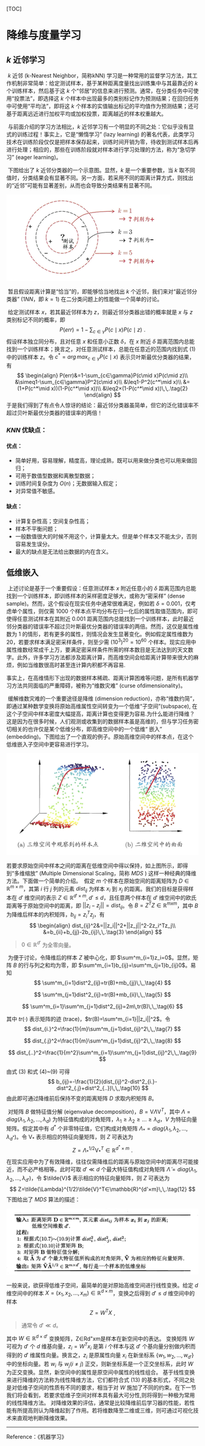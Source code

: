 [TOC]

# 降维与度量学习

## $k$ 近邻学习

​		$k$ 近邻 (k-Nearest Neighbor，简称kNN) 学习是一种常用的监督学习方法，其工作机制非常简单：给定测试样本，基于某种距离度量找出训练集中与其最靠近的 $k$ 个训练样本，然后基于这 $k$ 个“邻居”的信息来进行预测。通常，在分类任务中可使用“投票法”，即选择这 $k$ 个样本中出现最多的类别标记作为预测结果；在回归任务中可使用“平均法”，即将这 $k$ 个样本的实值输出标记的平均值作为预测结果；还可基于距离远近进行加权平均或加权投票，距离越近的样本权重越大。

​		与前面介绍的学习方法相比，$k$ 近邻学习有一个明显的不同之处：它似乎没有显式的训练过程！事实上，它是“懒惰学习” (lazy learning) 的著名代表，此类学习技术在训练阶段仅仅是把样本保存起来，训练时间开销为零，待收到测试样本后再进行处理；相应的，那些在训练阶段就对样本进行学习处理的方法，称为“急切学习” (eager learning)。

​		下图给出了 $k$ 近邻分类器的一个示意图。显然，$k$ 是一个重要参数，当 $k$ 取不同值时，分类结果会有显著不同。另一方面，若采用不同的距离计算方式，则找出的“近邻”可能有显著差别，从而也会导致分类结果有显著不同。

![k近邻分类器示意图.虚线显示出等距线;测试样本在k=1或k=5时被判别为正例,k=3时被判别为反例.png](https://github.com/Giyn/QG2020SummerTraining/blob/master/Pictures/KNN/k%E8%BF%91%E9%82%BB%E5%88%86%E7%B1%BB%E5%99%A8%E7%A4%BA%E6%84%8F%E5%9B%BE.%E8%99%9A%E7%BA%BF%E6%98%BE%E7%A4%BA%E5%87%BA%E7%AD%89%E8%B7%9D%E7%BA%BF;%E6%B5%8B%E8%AF%95%E6%A0%B7%E6%9C%AC%E5%9C%A8k=1%E6%88%96k=5%E6%97%B6%E8%A2%AB%E5%88%A4%E5%88%AB%E4%B8%BA%E6%AD%A3%E4%BE%8B,k=3%E6%97%B6%E8%A2%AB%E5%88%A4%E5%88%AB%E4%B8%BA%E5%8F%8D%E4%BE%8B.png?raw=true)

​		暂且假设距离计算是“恰当”的，即能够恰当地找出 $k$ 个近邻，我们来对“最近邻分类器” ($1NN$，即 $k=1$) 在二分类问题上的性能做一个简单的讨论。

​		给定测试样本 $x$，若其最近邻样本为 $z$，则最近邻分类器出错的概率就是 $x$ 与 $z$ 类别标记不同的概率，即
$$
P(err)=1-\sum_{c∈\gamma}P(c\mid x)P(c\mid z)\,\,.\tag{1}
$$
​		假设样本独立同分布，且对任意 $x$ 和任意小正数 $δ$，在 $x$ 附近 $δ$ 距离范围内总能找到一个训练样本；换言之，对任意测试样本，总能在任意近的范围内找到式 (1) 中的训练样本 $z$。令 $c^*= arg\,max_{c∈\gamma}P(c\mid x)$ 表示贝叶斯最优分类器的结果，有
$$
\begin{align}
P(err)&=1-\sum_{c∈\gamma}P(c\mid x)P(c\mid z)\\
&\simeq1-\sum_{c∈\gamma}P^2(c\mid x)\\
&\leq1-P^2(c^*\mid x)\\
&=(1+P(c^*\mid x))(1-P(c^*\mid x))\\
&\leq2×(1-P(c^*\mid x))\,\,.\tag{2}
\end{align}
$$
于是我们得到了有点令人惊讶的结论：最近邻分类器虽简单，但它的泛化错误率不超过贝叶斯最优分类器的错误率的两倍！



### $KNN$ 优缺点：

#### 优点：

- 简单好用，容易理解，精度高，理论成熟，既可以用来做分类也可以用来做回归；
- 可用于数值型数据和离散型数据；
- 训练时间复杂度为 $O(n)$；无数据输入假定；
- 对异常值不敏感。

#### 缺点：

- 计算复杂性高；空间复杂性高；
- 样本不平衡问题；
- 一般数值很大的时候不用这个，计算量太大。但是单个样本又不能太少，否则容易发生误分。
- 最大的缺点是无法给出数据的内在含义。



## 低维嵌入

​		上述讨论是基于一个重要假设：任意测试样本 $x$ 附近任意小的 $δ$ 距离范围内总能找到一个训练样本，即训练样本的采样密度足够大，或称为“密采样” (dense sample)。然而，这个假设在现实任务中通常很难满足，例如若 $δ = 0.001$，仅考虑单个属性，则仅需 $1000$ 个样本点平均分布在归一化后的属性取值范围内，即可使得任意测试样本在其附近 $0.001$ 距离范围内总能找到一个训练样本，此时最近邻分类器的错误率不超过贝叶斯最优分类器的错误率的两倍。然而，这仅是属性维数为 $1$ 的情形，若有更多的属性，则情况会发生显著变化。例如假定属性维数为 $20$，若要求样本满足密采样条件，则至少需 $(10^3)^{20}= 10^{60}$ 个样本。现实应用中属性维数经常成千上万，要满足密采样条件所需的样本数目是无法达到的天文数字。此外，许多学习方法都涉及距离计算，而高维空间会给距离计算带来很大的麻烦，例如当维数很高时甚至连计算内积都不再容易. 

​		事实上，在高维情形下出现的数据样本稀疏、距离计算困难等问题，是所有机器学习方法共同面临的严重障碍，被称为“维数灾难” (curse ofdimensionality)。

​		缓解维数灾难的一个重要途径是降维 (dimension reduction)，亦称“维数约简”，即通过某种数学变换将原始高维属性空间转变为一个低维“子空间”(subspace), 在这个子空间中样本密度大幅提高，距离计算也变得更为容易.为什么能进行降维？这是因为在很多时候，人们观测或收集到的数据样本虽是高维的，但与学习任务密切相关的也许仅是某个低维分布，即高维空间中的一个低维“ 嵌入” (embedding)。下图给出了一个直观的例子。原始高维空间中的样本点，在这个低维嵌入子空间中更容易进行学习。

![低维嵌入示意图.png](https://github.com/Giyn/QG2020SummerTraining/blob/master/Pictures/KNN/%E4%BD%8E%E7%BB%B4%E5%B5%8C%E5%85%A5%E7%A4%BA%E6%84%8F%E5%9B%BE.png?raw=true)

​		若要求原始空间中样本之间的距离在低维空间中得以保持，如上图所示，即得到“多维缩放” (Multiple Dimensional Scaling，简称 $MDS$ ) 这样一种经典的降维方法。下面做一个简单的介绍。
​		假定 $m$ 个样本在原始空间的距离矩阵为 $D∈\mathbb{R}^{m×m}$，其第 $i$ 行 $j$ 列的元素 $dist_{ij}$ 为样本 $x_i$ 到 $x_j$ 的距离。我们的目标是获得样本在 $d'$ 维空间的表示 $Z∈\mathbb{R}^{d'×m},d'≤d$，且任意两个样本在 $d'$ 维空间中的欧氏距离等于原始空间中的距离，即 $||z_i-z_j||=dist_{ij}$。
​		令 $B=Z^TZ∈\mathbb{R}^{mxm}$，其中 $B$ 为降维后样本的内积矩阵，$b_{ij}=z_i^Tz_j$，有
$$
\begin{align}
dist_{ij}^2&=||z_i||^2+||z_j||^2-2z_i^Tz_j\\
&=b_{ii}+b_{jj}-2b_{ij}\,\,.\tag{3}
\end{align}
$$

> $0∈\mathbb{R}^{d'}$ 为全零向量。

​		为便于讨论，令降维后的样本 $Z$ 被中心化，即 $\sum^m_{i=1}z_i=0$。显然，矩阵 $B$ 的行与列之和均为零，即 $\sum^m_{i=1}b_{ij}=\sum^m_{j=1}b_{ij}0$。易知
$$
\sum^m_{i=1}dist^2_{ij}=tr(B)+mb_{jj}\,\,,\tag{4}
$$

$$
\sum^m_{j=1}dist^2_{ij}=tr(B)+mb_{ii}\,\,,\tag{5}
$$

$$
\sum^m_{i=1}\sum^m_{j=1}dist^2_{ij}=2m\,tr(B)\,\,,\tag{6}
$$

其中 $tr(·)$ 表示矩阵的迹 (trace)，$tr(B)=\sum^m_{i=1}||z_i||^2$。令
$$
dist_{i.}^2=\frac{1}{m}\sum^m_{j=1}dist_{ij}^2\,\,,\tag{7}
$$

$$
dist_{.j}^2=\frac{1}{m}\sum^m_{j=1}dist_{ij}^2\,\,,\tag{8}
$$

$$
dist_{..}^2=\frac{1}{m^2}\sum^m_{i=1}\sum^m_{j=1}dist_{ij}^2\,\,,\tag{9}
$$

由式 (3) 和式 (4)~(9) 可得
$$
b_{ij}=-\frac{1}{2}(dist_{ij}^2-dist^2_{i.}-dist^2_{.j}+dist^2_{..})\,\,,\tag{10}
$$
由此即可通过降维前后保持不变的距离矩阵 $D$ 求取内积矩阵 $B$。

​		对矩阵 $B$ 做特征值分解 (eigenvalue decomposition)，$B=Ⅴ\Lambda Ⅴ^T$，其中 $\Lambda= diag(λ_1,λ_2,...,\lambda_d)$ 为特征值构成的对角矩阵，$λ_1≥\lambda_2≥...≥\lambda_d$，$V$ 为特征向量矩阵。假定其中有 $d^*$ 个非零特征值，它们构成对角矩阵 $\Lambda_*=diag(\lambda_1,\lambda_2,...,\lambda_{d^*})$。令 $Ⅴ_*$ 表示相应的特征向量矩阵，则 $Z$ 可表达为
$$
Z=\Lambda_*^{1/2}Ⅴ^T_*∈\mathbb{R}^{d^*×m}\,\,.\tag{11}
$$
​		在现实应用中为了有效降维，往往仅需降维后的距离与原始空间中的距离尽可能接近，而不必严格相等。此时可取 $d'\ll d$ 个最大特征值构成对角矩阵 $\tilde{\Lambda}=diag(\lambda_1,\lambda_2,...,\lambda_{d'})$，令 $\tilde{Ⅴ}$ 表示相应的特征向量矩阵，则 $Z$ 可表达为
$$
Z=\tilde{\Lambda}^{1/2}\tilde{Ⅴ}^T∈\mathbb{R}^{d'×m}\,\,.\tag{12}
$$
下图给出了 $MDS$ 算法的描述：

![MDS算法.png](https://github.com/Giyn/QG2020SummerTraining/blob/master/Pictures/KNN/MDS%E7%AE%97%E6%B3%95.png?raw=true)

​		一般来说，欲获得低维子空间，最简单的是对原始高维空间进行线性变换。给定 $d$ 维空间中的样本 $X=(x_1,x_2,...,x_m)∈\mathbb{R}^{d×m}$，变换之后得到 $d'≤d$ 维空间中的样本
$$
Z=W^TX\,\,,\tag{13}
$$

> 通常令 $d'\ll d$。

其中 $W∈\mathbb{R}^{d×d'}$ 变换矩阵，Z∈Rd"xm是样本在新空间中的表达。
		变换矩阵 $W$ 可视为 $d'$ 个 $d$ 维基向量，$z_i=W^Tx_i$ 是第 $i$ 个样本与这 $d'$ 个基向量分别做内积而得到的 $d'$ 维属性向量。换言之，$z_i$ 是原属性向量 $x_i$ 在新坐标系 $\{w_1,w_2,...,w_{d'}\}$ 中的坐标向量。若 $w_i$ 与 $w_j(i≠j)$ 正交，则新坐标系是一个正交坐标系，此时 $W$ 为正交变换。显然，新空间中的属性是原空间中属性的线性组合。
		基于线性变换来进行降维的方法称为线性降维方法，它们都符合式 (13) 的基本形式，不同之处是对低维子空间的性质有不同的要求，相当于对 $W$ 施加了不同的约束。在下一节我们将会看到，若要求低维子空间对样本具有最大可分性,则将得到一种极为常用的线性降维方法。
		对降维效果的评估，通常是比较降维前后学习器的性能，若性能有所提高则认为降维起到了作用。若将维数降至二维或三维，则可通过可视化技术来直观地判断降维效果。

---

Reference：《机器学习》